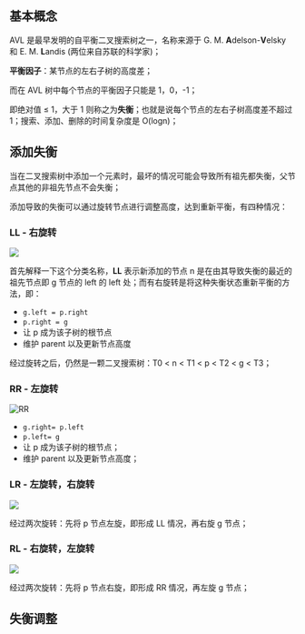 ## 基本概念

AVL 是最早发明的自平衡二叉搜索树之一，名称来源于 G. M. **A**delson-**V**elsky 和 E. M. **L**andis (两位来自苏联的科学家)；

**平衡因子**：某节点的左右子树的高度差；

而在 AVL 树中每个节点的平衡因子只能是 1，0，-1；

即绝对值 ≤ 1，大于 1 则称之为**失衡**；也就是说每个节点的左右子树高度差不超过 1；搜索、添加、删除的时间复杂度是 O(logn)；

## 添加失衡

当在二叉搜索树中添加一个元素时，最坏的情况可能会导致所有祖先都失衡，父节点其他的非祖先节点不会失衡；

添加导致的失衡可以通过旋转节点进行调整高度，达到重新平衡，有四种情况：

### LL - 右旋转

![](https://cdn.jsdelivr.net/gh/mahoo12138/js-css-cdn/hexo-images/study/algorithm/LL.png)

首先解释一下这个分类名称，**LL** 表示新添加的节点 n 是在由其导致失衡的最近的祖先节点即 g 节点的 left 的 left 处；而有右旋转是将这种失衡状态重新平衡的方法，即：

+ `g.left = p.right`
+ `p.right = g`
+ 让 p 成为该子树的根节点
+ 维护 parent 以及更新节点高度

经过旋转之后，仍然是一颗二叉搜索树：T0 < n < T1 < p < T2 < g < T3；

### RR - 左旋转

![RR](D:\Workbench\每日学习\data-structure\AVL\res\RR.png)

+ `g.right= p.left`
+ `p.left= g`
+ 让 p 成为该子树的根节点；
+ 维护 parent 以及更新节点高度；

### LR - 左旋转，右旋转

![](D:\Workbench\每日学习\data-structure\AVL\res\LR.png)

经过两次旋转：先将 p 节点左旋，即形成 LL 情况，再右旋 g 节点；

### RL - 右旋转，左旋转

![](D:\Workbench\每日学习\data-structure\AVL\res\RL.png)

经过两次旋转：先将 p 节点右旋，即形成 RR 情况，再左旋 g 节点；

## 失衡调整

